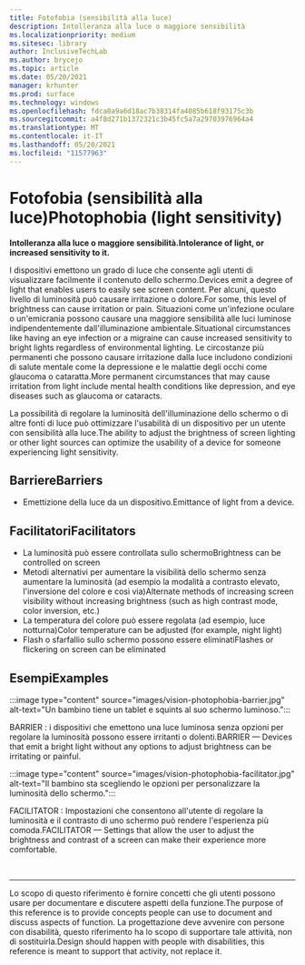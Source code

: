 ```yaml
---
title: Fotofobia (sensibilità alla luce)
description: Intolleranza alla luce o maggiore sensibilità
ms.localizationpriority: medium
ms.sitesec: library
author: InclusiveTechLab
ms.author: brycejo
ms.topic: article
ms.date: 05/20/2021
manager: krhunter
ms.prod: surface
ms.technology: windows
ms.openlocfilehash: fdca0a9a6d18ac7b38314fa4085b618f93175c3b
ms.sourcegitcommit: a4f8d271b1372321c3b45fc5a7a29703976964a4
ms.translationtype: MT
ms.contentlocale: it-IT
ms.lasthandoff: 05/20/2021
ms.locfileid: "11577963"
---
```

# <a name="photophobia-light-sensitivity"></a><span data-ttu-id="90ea8-103">Fotofobia (sensibilità alla luce)</span><span class="sxs-lookup"><span data-stu-id="90ea8-103">Photophobia (light sensitivity)</span></span>

**<span data-ttu-id="90ea8-104">Intolleranza alla luce o maggiore sensibilità.</span><span class="sxs-lookup"><span data-stu-id="90ea8-104">Intolerance of light, or increased sensitivity to it.</span></span>**

<span data-ttu-id="90ea8-105">I dispositivi emettono un grado di luce che consente agli utenti di visualizzare facilmente il contenuto dello schermo.</span><span class="sxs-lookup"><span data-stu-id="90ea8-105">Devices emit a degree of light that enables users to easily see screen content.</span></span> <span data-ttu-id="90ea8-106">Per alcuni, questo livello di luminosità può causare irritazione o dolore.</span><span class="sxs-lookup"><span data-stu-id="90ea8-106">For some, this level of brightness can cause irritation or pain.</span></span> <span data-ttu-id="90ea8-107">Situazioni come un'infezione oculare o un'emicrania possono causare una maggiore sensibilità alle luci luminose indipendentemente dall'illuminazione ambientale.</span><span class="sxs-lookup"><span data-stu-id="90ea8-107">Situational circumstances like having an eye infection or a migraine can cause increased sensitivity to bright lights regardless of environmental lighting.</span></span> <span data-ttu-id="90ea8-108">Le circostanze più permanenti che possono causare irritazione dalla luce includono condizioni di salute mentale come la depressione e le malattie degli occhi come glaucoma o cataratta.</span><span class="sxs-lookup"><span data-stu-id="90ea8-108">More permanent circumstances that may cause irritation from light include mental health conditions like depression, and eye diseases such as glaucoma or cataracts.</span></span>

<span data-ttu-id="90ea8-109">La possibilità di regolare la luminosità dell'illuminazione dello schermo o di altre fonti di luce può ottimizzare l'usabilità di un dispositivo per un utente con sensibilità alla luce.</span><span class="sxs-lookup"><span data-stu-id="90ea8-109">The ability to adjust the brightness of screen lighting or other light sources can optimize the usability of a device for someone experiencing light sensitivity.</span></span>

## <a name="barriers"></a><span data-ttu-id="90ea8-110">Barriere</span><span class="sxs-lookup"><span data-stu-id="90ea8-110">Barriers</span></span>
* <span data-ttu-id="90ea8-111">Emettizione della luce da un dispositivo.</span><span class="sxs-lookup"><span data-stu-id="90ea8-111">Emittance of light from a device.</span></span>

## <a name="facilitators"></a><span data-ttu-id="90ea8-112">Facilitatori</span><span class="sxs-lookup"><span data-stu-id="90ea8-112">Facilitators</span></span>
* <span data-ttu-id="90ea8-113">La luminosità può essere controllata sullo schermo</span><span class="sxs-lookup"><span data-stu-id="90ea8-113">Brightness can be controlled on screen</span></span>
* <span data-ttu-id="90ea8-114">Metodi alternativi per aumentare la visibilità dello schermo senza aumentare la luminosità (ad esempio la modalità a contrasto elevato, l'inversione del colore e così via)</span><span class="sxs-lookup"><span data-stu-id="90ea8-114">Alternate methods of increasing screen visibility without increasing brightness (such as high contrast mode, color inversion, etc.)</span></span>
* <span data-ttu-id="90ea8-115">La temperatura del colore può essere regolata (ad esempio, luce notturna)</span><span class="sxs-lookup"><span data-stu-id="90ea8-115">Color temperature can be adjusted (for example, night light)</span></span>
* <span data-ttu-id="90ea8-116">Flash o sfarfallio sullo schermo possono essere eliminati</span><span class="sxs-lookup"><span data-stu-id="90ea8-116">Flashes or flickering on screen can be eliminated</span></span>


## <a name="examples"></a><span data-ttu-id="90ea8-117">Esempi</span><span class="sxs-lookup"><span data-stu-id="90ea8-117">Examples</span></span>

:::image type="content" source="images/vision-photophobia-barrier.jpg" alt-text="Un bambino tiene un tablet e squints al suo schermo luminoso.":::

<span data-ttu-id="90ea8-119">BARRIER : i dispositivi che emettono una luce luminosa senza opzioni per regolare la luminosità possono essere irritanti o dolenti.</span><span class="sxs-lookup"><span data-stu-id="90ea8-119">BARRIER — Devices that emit a bright light without any options to adjust brightness can be irritating or painful.</span></span>


:::image type="content" source="images/vision-photophobia-facilitator.jpg" alt-text="Il bambino sta scegliendo le opzioni per personalizzare la luminosità dello schermo.":::

<span data-ttu-id="90ea8-121">FACILITATOR : Impostazioni che consentono all'utente di regolare la luminosità e il contrasto di uno schermo può rendere l'esperienza più comoda.</span><span class="sxs-lookup"><span data-stu-id="90ea8-121">FACILITATOR — Settings that allow the user to adjust the brightness and contrast of a screen can make their experience more comfortable.</span></span>

&nbsp;

[comment]: # (Piè di pagina)
___
<span data-ttu-id="90ea8-123">Lo scopo di questo riferimento è fornire concetti che gli utenti possono usare per documentare e discutere aspetti della funzione.</span><span class="sxs-lookup"><span data-stu-id="90ea8-123">The purpose of this reference is to provide concepts people can use to document and discuss aspects of function.</span></span> <span data-ttu-id="90ea8-124">La progettazione deve avvenire con persone con disabilità, questo riferimento ha lo scopo di supportare tale attività, non di sostituirla.</span><span class="sxs-lookup"><span data-stu-id="90ea8-124">Design should happen with people with disabilities, this reference is meant to support that activity, not replace it.</span></span> 